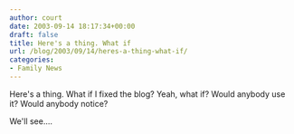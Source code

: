 ```yaml
---
author: court
date: 2003-09-14 18:17:34+00:00
draft: false
title: Here's a thing. What if
url: /blog/2003/09/14/heres-a-thing-what-if/
categories:
- Family News
---
```


Here's a thing.  What if I fixed the blog?  Yeah, what if?  Would anybody use it?  Would anybody notice?

We'll see....
